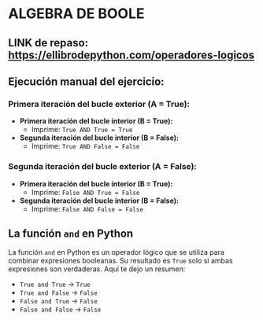 # ALGEBRA DE BOOLE
## LINK de repaso: https://ellibrodepython.com/operadores-logicos

## Ejecución manual del ejercicio:

### Primera iteración del bucle exterior (A = True):
- **Primera iteración del bucle interior (B = True):**
  - Imprime: `True AND True = True`
- **Segunda iteración del bucle interior (B = False):**
  - Imprime: `True AND False = False`

### Segunda iteración del bucle exterior (A = False):
- **Primera iteración del bucle interior (B = True):**
  - Imprime: `False AND True = False`
- **Segunda iteración del bucle interior (B = False):**
  - Imprime: `False AND False = False`

## La función `and` en Python

La función `and` en Python es un operador lógico que se utiliza para combinar expresiones booleanas. Su resultado es `True` solo si ambas expresiones son verdaderas. Aquí te dejo un resumen:

- `True and True` → `True`
- `True and False` → `False`
- `False and True` → `False`
- `False and False` → `False`
